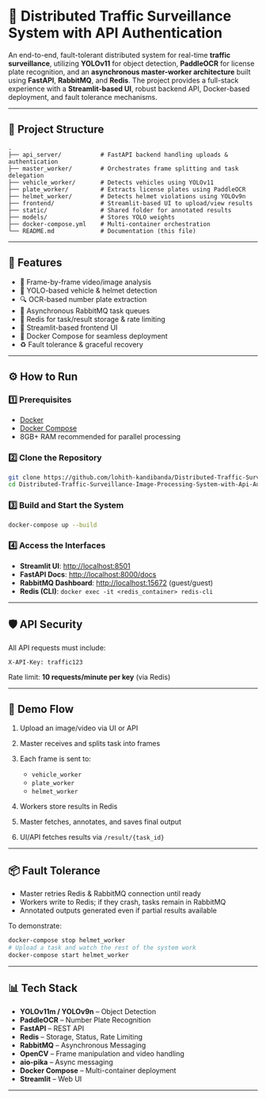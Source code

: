 # 🚦 Distributed Traffic Surveillance System with API Authentication

An end-to-end, fault-tolerant distributed system for real-time **traffic surveillance**, utilizing **YOLOv11** for object detection, **PaddleOCR** for license plate recognition, and an **asynchronous master-worker architecture** built using **FastAPI**, **RabbitMQ**, and **Redis**. The project provides a full-stack experience with a **Streamlit-based UI**, robust backend API, Docker-based deployment, and fault tolerance mechanisms.

---

## 📁 Project Structure

```
.
├── api_server/           # FastAPI backend handling uploads & authentication
├── master_worker/        # Orchestrates frame splitting and task delegation
├── vehicle_worker/       # Detects vehicles using YOLOv11
├── plate_worker/         # Extracts license plates using PaddleOCR
├── helmet_worker/        # Detects helmet violations using YOLOv9n
├── frontend/             # Streamlit-based UI to upload/view results
├── static/               # Shared folder for annotated results
├── models/               # Stores YOLO weights
├── docker-compose.yml    # Multi-container orchestration
└── README.md             # Documentation (this file)
```

---

## 🚀 Features

* 🎥 Frame-by-frame video/image analysis
* 🧠 YOLO-based vehicle & helmet detection
* 🔍 OCR-based number plate extraction
* 🐇 Asynchronous RabbitMQ task queues
* 🧾 Redis for task/result storage & rate limiting
* 💽 Streamlit-based frontend UI
* 🐳 Docker Compose for seamless deployment
* ♻️ Fault tolerance & graceful recovery

---

## ⚙️ How to Run

### 1️⃣ Prerequisites

* [Docker](https://www.docker.com/products/docker-desktop)
* [Docker Compose](https://docs.docker.com/compose/)
* 8GB+ RAM recommended for parallel processing

### 2️⃣ Clone the Repository

```bash
git clone https://github.com/lohith-kandibanda/Distributed-Traffic-Surveillance-Image-Processing-System-with-Api-Authentication.git
cd Distributed-Traffic-Surveillance-Image-Processing-System-with-Api-Authentication
```

### 3️⃣ Build and Start the System

```bash
docker-compose up --build
```

### 4️⃣ Access the Interfaces

* **Streamlit UI**: [http://localhost:8501](http://localhost:8501)
* **FastAPI Docs**: [http://localhost:8000/docs](http://localhost:8000/docs)
* **RabbitMQ Dashboard**: [http://localhost:15672](http://localhost:15672) (guest/guest)
* **Redis (CLI)**: `docker exec -it <redis_container> redis-cli`

---

## 🛡️ API Security

All API requests must include:

```http
X-API-Key: traffic123
```

Rate limit: **10 requests/minute per key** (via Redis)

---

## 🧪 Demo Flow

1. Upload an image/video via UI or API
2. Master receives and splits task into frames
3. Each frame is sent to:

   * `vehicle_worker`
   * `plate_worker`
   * `helmet_worker`
4. Workers store results in Redis
5. Master fetches, annotates, and saves final output
6. UI/API fetches results via `/result/{task_id}`

---

## 📦 Fault Tolerance

* Master retries Redis & RabbitMQ connection until ready
* Workers write to Redis; if they crash, tasks remain in RabbitMQ
* Annotated outputs generated even if partial results available

To demonstrate:

```bash
docker-compose stop helmet_worker
# Upload a task and watch the rest of the system work
docker-compose start helmet_worker
```

---

## 📊 Tech Stack

* **YOLOv11m / YOLOv9n** – Object Detection
* **PaddleOCR** – Number Plate Recognition
* **FastAPI** – REST API
* **Redis** – Storage, Status, Rate Limiting
* **RabbitMQ** – Asynchronous Messaging
* **OpenCV** – Frame manipulation and video handling
* **aio-pika** – Async messaging
* **Docker Compose** – Multi-container deployment
* **Streamlit** – Web UI

---


